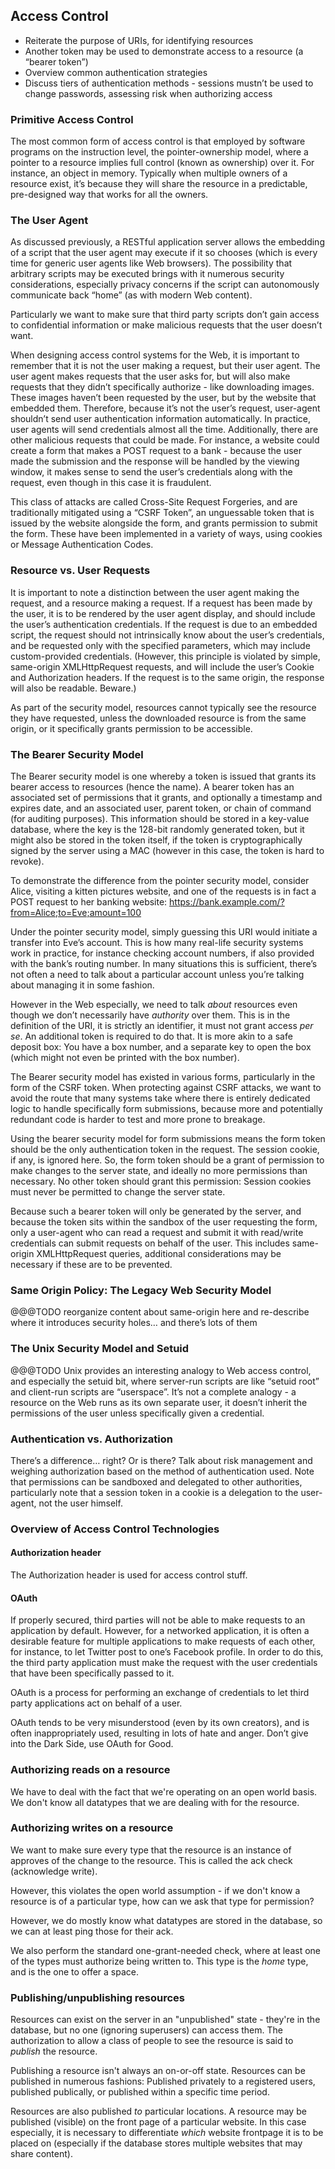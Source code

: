 ## Access Control

* Reiterate the purpose of URIs, for identifying resources
* Another token may be used to demonstrate access to a resource (a “bearer token”)
* Overview common authentication strategies
* Discuss tiers of authentication methods - sessions mustn’t be used to change passwords, assessing risk when authorizing access

### Primitive Access Control

The most common form of access control is that employed by software programs on the instruction level, the pointer-ownership model, where a pointer to a resource implies full control (known as ownership) over it. For instance, an object in memory. Typically when multiple owners of a resource exist, it’s because they will share the resource in a predictable, pre-designed way that works for all the owners.

### The User Agent

As discussed previously, a RESTful application server allows the embedding of a script that the user agent may execute if it so chooses (which is every time for generic user agents like Web browsers). The possibility that arbitrary scripts may be executed brings with it numerous security considerations, especially privacy concerns if the script can autonomously communicate back “home” (as with modern Web content).

Particularly we want to make sure that third party scripts don’t gain access to confidential information or make malicious requests that the user doesn’t want.

When designing access control systems for the Web, it is important to remember that it is not the user making a request, but their user agent. The user agent makes requests that the user asks for, but will also make requests that they didn’t specifically authorize - like downloading images. These images haven’t been requested by the user, but by the website that embedded them. Therefore, because it’s not the user’s request,  user-agent shouldn’t send user authentication information automatically. In practice, user agents will send credentials almost all the time. Additionally, there are other malicious requests that could be made. For instance, a website could create a form that makes a POST request to a bank - because the user made the submission and the response will be handled by the viewing window, it makes sense to send the user’s credentials along with the request, even though in this case it is fraudulent.

This class of attacks are called Cross-Site Request Forgeries, and are traditionally mitigated using a “CSRF Token”, an unguessable token that is issued by the website alongside the form, and grants permission to submit the form. These have been implemented in a variety of ways, using cookies or Message Authentication Codes.

### Resource vs. User Requests

It is important to note a distinction between the user agent making the request, and a resource making a request. If a request has been made by the user, it is to be rendered by the user agent display, and should include the user’s authentication credentials. If the request is due to an embedded script, the request should not intrinsically know about the user’s credentials, and be requested only with the specified parameters, which may include custom-provided credentials. (However, this principle is violated by simple, same-origin XMLHttpRequest requests, and will include the user’s Cookie and Authorization headers. If the request is to the same origin, the response will also be readable. Beware.)

As part of the security model, resources cannot typically see the resource they have requested, unless the downloaded resource is from the same origin, or it specifically grants permission to be accessible.

### The Bearer Security Model

The Bearer security model is one whereby a token is issued that grants its bearer access to resources (hence the name). A bearer token has an associated set of permissions that it grants, and optionally a timestamp and expires date, and an associated user, parent token, or chain of command (for auditing purposes). This information should be stored in a key-value database, where the key is the 128-bit randomly generated token, but it might also be stored in the token itself, if the token is cryptographically signed by the server using a MAC (however in this case, the token is hard to revoke).

To demonstrate the difference from the pointer security model, consider Alice, visiting a kitten pictures website, and one of the requests is in fact a POST request to her banking website: <https://bank.example.com/?from=Alice;to=Eve;amount=100>

Under the pointer security model, simply guessing this URI would initiate a transfer into Eve’s account. This is how many real-life security systems work in practice, for instance checking account numbers, if also provided with the bank’s routing number. In many situations this is sufficient, there’s not often a need to talk about a particular account unless you’re talking about managing it in some fashion.

However in the Web especially, we need to talk _about_ resources even though we don’t necessarily have _authority_ over them. This is in the definition of the URI, it is strictly an identifier, it must not grant access _per se_. An additional token is required to do that. It is more akin to a safe deposit box: You have a box number, and a separate key to open the box (which might not even be printed with the box number).

The Bearer security model has existed in various forms, particularly in the form of the CSRF token. When protecting against CSRF attacks, we want to avoid the route that many systems take where there is entirely dedicated logic to handle specifically form submissions, because more and potentially redundant code is harder to test and more prone to breakage.

Using the bearer security model for form submissions means the form token should be the only authentication token in the request. The session cookie, if any, is ignored here. So, the form token should be a grant of permission to make changes to the server state, and ideally no more permissions than necessary. No other token should grant this permission: Session cookies must never be permitted to change the server state.

Because such a bearer token will only be generated by the server, and because the token sits within the sandbox of the user requesting the form, only a user-agent who can read a request and submit it with read/write credentials can submit requests on behalf of the user. This includes same-origin XMLHttpRequest queries, additional considerations may be necessary if these are to be prevented.

### Same Origin Policy: The Legacy Web Security Model

@@@TODO reorganize content about same-origin here and re-describe where it introduces security holes… and there’s lots of them

### The Unix Security Model and Setuid

@@@TODO Unix provides an interesting analogy to Web access control, and especially the setuid bit, where server-run scripts are like “setuid root” and client-run scripts are “userspace”. It’s not a complete analogy - a resource on the Web runs as its own separate user, it doesn’t inherit the permissions of the user unless specifically given a credential.

### Authentication vs. Authorization

There’s a difference… right? Or is there? Talk about risk management and weighing authorization based on the method of authentication used. Note that permissions can be sandboxed and delegated to other authorities, particularly note that a session token in a cookie is a delegation to the user-agent, not the user himself.

### Overview of Access Control Technologies

#### Authorization header

The Authorization header is used for access control stuff.

#### OAuth

If properly secured, third parties will not be able to make requests to an application by default. However, for a networked application, it is often a desirable feature for multiple applications to make requests of each other, for instance, to let Twitter post to one’s Facebook profile. In order to do this, the third party application must make the request with the user credentials that have been specifically passed to it.

OAuth is a process for performing an exchange of credentials to let third party applications act on behalf of a user.

OAuth tends to be very misunderstood (even by its own creators), and is often inappropriately used, resulting in lots of hate and anger. Don’t give into the Dark Side, use OAuth for Good.


### Authorizing reads on a resource

We have to deal with the fact that we're operating on an open world basis. We don't know all datatypes that we are dealing with for the resource.


### Authorizing writes on a resource

We want to make sure every type that the resource is an instance of approves of the change to the resource. This is called the ack check (acknowledge write).

However, this violates the open world assumption - if we don't know a resource is of a particular type, how can we ask that type for permission?

However, we do mostly know what datatypes are stored in the database, so we can at least ping those for their ack.

We also perform the standard one-grant-needed check, where at least one of the types must authorize being written to. This type is the _home_ type, and is the one to offer a space.


### Publishing/unpublishing resources

Resources can exist on the server in an "unpublished" state - they're in the database, but no one (ignoring superusers) can access them. The authorization to allow a class of people to see the resource is said to _publish_ the resource.

Publishing a resource isn't always an on-or-off state. Resources can be published in numerous fashions: Published privately to a registered users, published publically, or published within a specific time period.

Resources are also published _to_ particular locations. A resource may be published (visible) on the front page of a particular website. In this case especially, it is necessary to differentiate _which_ website frontpage it is to be placed on (especially if the database stores multiple websites that may share content).
